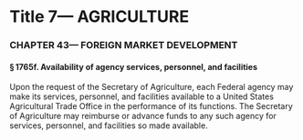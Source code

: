 
# Title 7— AGRICULTURE
### CHAPTER 43— FOREIGN MARKET DEVELOPMENT
#### § 1765f. Availability of agency services, personnel, and facilities

Upon the request of the Secretary of Agriculture, each Federal agency may make its services, personnel, and facilities available to a United States Agricultural Trade Office in the performance of its functions. The Secretary of Agriculture may reimburse or advance funds to any such agency for services, personnel, and facilities so made available.
